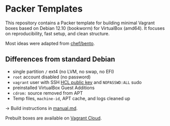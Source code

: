 # Packer Templates
This repository contains a Packer template for building minimal
Vagrant boxes based on Debian 12.10 (bookworm) for VirtualBox (amd64).
It focuses on reproducibility, fast setup, and clean structure.

Most ideas were adapted from [chef/bento](https://github.com/chef/bento).

## Differences from standard Debian
- single partition `/` ext4 (no LVM, no swap, no EFI)
- `root` account disabled (no password)
- `vagrant` user with SSH [HCL public key](https://raw.githubusercontent.com/hashicorp/vagrant/master/keys/vagrant.pub) and `NOPASSWD:ALL` sudo
- preinstalled VirtualBox Guest Additions
- `cdrom:` source removed from APT
- Temp files, `machine-id`, APT cache, and logs cleaned up

→ Build instructions in [manual.md](./manual.md).

Prebuilt boxes are available on [Vagrant Cloud](https://portal.cloud.hashicorp.com/vagrant/discover/akelbikhanov/debian12.10).
